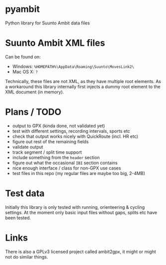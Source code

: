 pyambit
=======

Python library for Suunto Ambit data files


Suunto Ambit XML files
======================

Can be found on:

* Windows: `%HOMEPATH%\AppData\Roaming\Suunto\MovesLink2\`
* Mac OS X: `?`

Technically, these files are not XML, as they have multiple root elements.
As a workaround this library internally first injects a dummy root element
to the XML document (in memory).


Plans / TODO
============

* output to GPX (kinda done, not validated yet)
* test with different settings, recording intervals, sports etc
* check that output works nicely with QuickRoute (incl. HR etc)
* figure out rest of the remaining fields
* validate output
* track segment / split time support
* include something from the `header` section
* figure out what the occasional `IBI` section contains
* nice enough interface / class for non-GPX use cases
* test files in this repo (my regular files are maybe too big, 2-4MB)

Test data
=========

Initially this library is only tested with running, orienteering & cycling
settings. At the moment only basic input files without gaps, splits etc
have been tested.


Links
=====

There is also a GPLv3 licensed project called ambit2gpx, it might or
might not do similar things.


